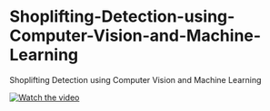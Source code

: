 # Shoplifting-Detection-using-Computer-Vision-and-Machine-Learning
Shoplifting Detection using Computer Vision and Machine Learning


[![Watch the video](https://github.com/pyresearch/Shoplifting-Detection-using-Computer-Vision-and-Machine-Learning/blob/main/Blue%20Unboxing%20and%20Review%20YouTube%20Thumbnail.png)](https://www.youtube.com/watch?v=ZWh_jY3Qfu8)
